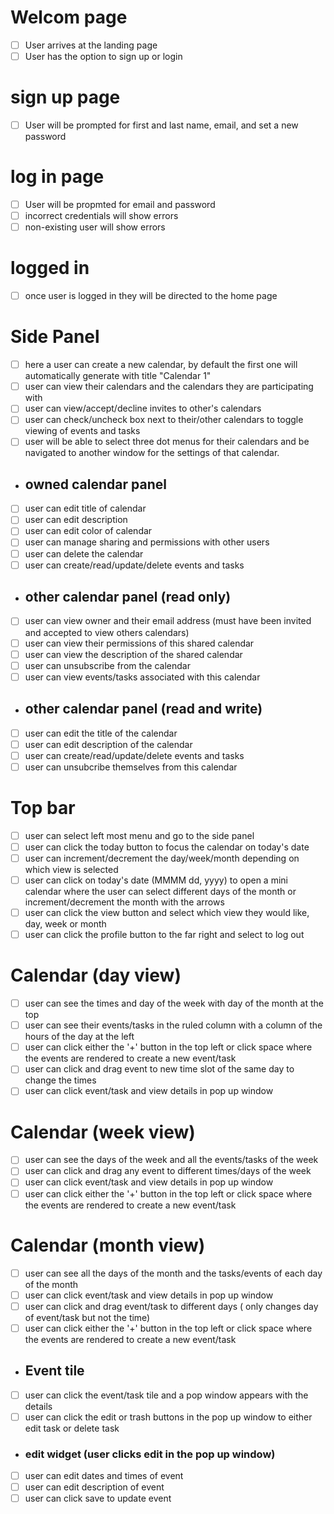 # Welcom page

- [ ] User arrives at the landing page
- [ ] User has the option to sign up or login

# sign up page

- [ ] User will be prompted for first and last name, email, and set a new password

# log in page

- [ ] User will be propmted for email and password
- [ ] incorrect credentials will show errors
- [ ] non-existing user will show errors

# logged in

- [ ] once user is logged in they will be directed to the home page

# Side Panel

- [ ] here a user can create a new calendar, by default the first one will automatically generate with title "Calendar 1"
- [ ] user can view their calendars and the calendars they are participating with
- [ ] user can view/accept/decline invites to other's calendars
- [ ] user can check/uncheck box next to their/other calendars to toggle viewing of events and tasks
- [ ] user will be able to select three dot menus for their calendars and be navigated to another window for the settings of that calendar.

- ## owned calendar panel

- [ ] user can edit title of calendar
- [ ] user can edit description
- [ ] user can edit color of calendar
- [ ] user can manage sharing and permissions with other users
- [ ] user can delete the calendar
- [ ] user can create/read/update/delete events and tasks

- ## other calendar panel (read only)

- [ ] user can view owner and their email address (must have been invited and accepted to view others calendars)
- [ ] user can view their permissions of this shared calendar
- [ ] user can view the description of the shared calendar
- [ ] user can unsubscribe from the calendar
- [ ] user can view events/tasks associated with this calendar

- ## other calendar panel (read and write)

- [ ] user can edit the title of the calendar
- [ ] user can edit description of the calendar
- [ ] user can create/read/update/delete events and tasks
- [ ] user can unsubcribe themselves from this calendar

# Top bar

- [ ] user can select left most menu and go to the side panel
- [ ] user can click the today button to focus the calendar on today's date
- [ ] user can increment/decrement the day/week/month depending on which view is selected
- [ ] user can click on today's date (MMMM dd, yyyy) to open a mini calendar where the user can select different days of the month or increment/decrement the month with the arrows
- [ ] user can click the view button and select which view they would like, day, week or month
- [ ] user can click the profile button to the far right and select to log out

# Calendar (day view)

- [ ] user can see the times and day of the week with day of the month at the top
- [ ] user can see their events/tasks in the ruled column with a column of the hours of the day at the left
- [ ] user can click either the '+' button in the top left or click space where the events are rendered to create a new event/task
- [ ] user can click and drag event to new time slot of the same day to change the times
- [ ] user can click event/task and view details in pop up window

# Calendar (week view)

- [ ] user can see the days of the week and all the events/tasks of the week
- [ ] user can click and drag any event to different times/days of the week
- [ ] user can click event/task and view details in pop up window
- [ ] user can click either the '+' button in the top left or click space where the events are rendered to create a new event/task

# Calendar (month view)

- [ ] user can see all the days of the month and the tasks/events of each day of the month
- [ ] user can click event/task and view details in pop up window
- [ ] user can click and drag event/task to different days ( only changes day of event/task but not the time)
- [ ] user can click either the '+' button in the top left or click space where the events are rendered to create a new event/task

- ## Event tile

- [ ] user can click the event/task tile and a pop window appears with the details
- [ ] user can click the edit or trash buttons in the pop up window to either edit task or delete task

- ### edit widget (user clicks edit in the pop up window)

- [ ] user can edit dates and times of event
- [ ] user can edit description of event
- [ ] user can click save to update event
